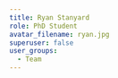 ```yaml
---
title: Ryan Stanyard
role: PhD Student
avatar_filename: ryan.jpg
superuser: false
user_groups:
  - Team
---
```

